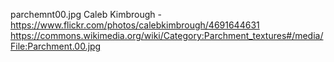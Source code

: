 parchemnt00.jpg Caleb Kimbrough - https://www.flickr.com/photos/calebkimbrough/4691644631
    https://commons.wikimedia.org/wiki/Category:Parchment_textures#/media/File:Parchment.00.jpg
